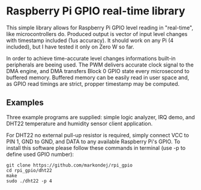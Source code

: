 # Raspberry Pi GPIO real-time library

This simple library allows for Raspberry Pi GPIO level reading in "real-time", like microcontrollers do. Produced output is vector of input level changes with timestamp included (1us accuracy).
It should work on any Pi (4 included), but I have tested it only on Zero W so far.

In order to achieve time-accurate level changes informations built-in peripherals are beeing used. The PWM delivers accurate clock signal to the DMA engine, and DMA transfers Block 0 GPIO state every microsecond to buffered memory. Buffered memory can be easily read in user space and, as GPIO read timings are strict, propper timestamp may be computed.

## Examples

Three example programs are supplied: simple logic analyzer, IRQ demo, and DHT22 temperature and humidity sensor client application.

For DHT22 no external pull-up resistor is required, simply connect VCC to PIN 1, GND to GND, and DATA to any available Raspberry Pi's GPIO. To install this software please follow these commands in terminal (use -p to define used GPIO number):
```
git clone https://github.com/markondej/rpi_gpio
cd rpi_gpio/dht22
make
sudo ./dht22 -p 4
```